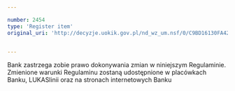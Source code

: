 ```yaml
---

number: 2454
type: 'Register item'
original_uri: 'http://decyzje.uokik.gov.pl/nd_wz_um.nsf/0/C9BD16130FA42D26C12578D200371514?OpenDocument'


---
```


Bank zastrzega zobie prawo dokonywania zmian w niniejszym Regulaminie. Zmienione warunki Regulaminu zostaną udostępnione w placówkach Banku, LUKASlinii oraz na stronach internetowych Banku
